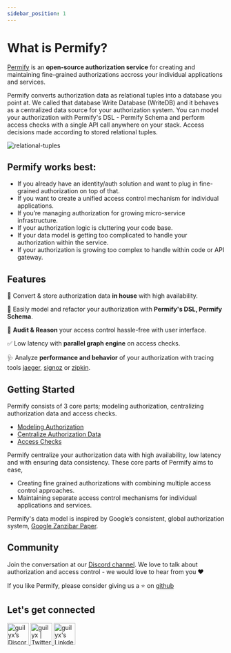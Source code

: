 ```yaml
---
sidebar_position: 1
---
```


# What is Permify?

[Permify](https://github.com/Permify/permify) is an **open-source authorization service** for creating and maintaining fine-grained authorizations accross your individual applications and services.

Permify converts authorization data as relational tuples into a database you point at. We called that database Write Database (WriteDB) and it behaves as a centralized data source for your authorization system. You can model your authorization with Permify's DSL - Permify Schema and perform access checks with a single API call anywhere on your stack. Access decisions made according to stored relational tuples.

![relational-tuples](https://user-images.githubusercontent.com/34595361/186108668-4c6cb98c-e777-472b-bf05-d8760add82d2.png)

## Permify works best:

- If you already have an identity/auth solution and want to plug in fine-grained authorization on top of that.
- If you want to create a unified access control mechanism for individual applications.
- If you’re managing authorization for growing micro-service infrastructure.
- If your authorization logic is cluttering your code base.
- If your data model is getting too complicated to handle your authorization within the service.
- If your authorization is growing too complex to handle within code or API gateway.

## Features

🔐 Convert & store authorization data **in house** with high availability.

🔮 Easily model and refactor your authorization with **Permify's DSL, Permify Schema**.

📝 **Audit & Reason** your access control hassle-free with user interface.

✅ Low latency with **parallel graph engine** on access checks.

🩺 Analyze **performance and behavior** of your authorization with tracing tools [jaeger], [signoz] or [zipkin].

[jaeger]: https://www.jaegertracing.io/
[signoz]: https://signoz.io/
[zipkin]: https://zipkin.io/

## Getting Started
Permify consists of 3 core parts; modeling authorization, centralizing authorization data and access checks. 

- [Modeling Authorization]
- [Centralize Authorization Data]
- [Access Checks]

[Modeling Authorization]: /docs/getting-started/modeling
[Centralize Authorization Data]: /docs/getting-started/sync-data
[Access Checks]: /docs/getting-started/enforcement

Permify centralize your authorization data with high availability, low latency and with ensuring data consistency. These core parts of Permify aims to ease,

- Creating fine grained authorizations with combining multiple access control approaches.
- Maintaining separate access control mechanisms for individual applications and services.

Permify's data model is inspired by Google’s consistent, global authorization system, [Google Zanzibar Paper](https://storage.googleapis.com/pub-tools-public-publication-data/pdf/41f08f03da59f5518802898f68730e247e23c331.pdf).

## Community

Join the conversation at our [Discord channel](https://discord.gg/MJbUjwskdH). We love to talk about authorization and access control - we would love to hear from you :heart:

If you like Permify, please consider giving us a :star:️ on [github](https://github.com/Permify/permify)

<h2 align="left">Let's get connected</h2>

<p align="left">
<a href="https://discord.gg/MJbUjwskdH">
 <img alt="guilyx’s Discord" width="50px" src="https://user-images.githubusercontent.com/34595361/178992169-fba31a7a-fa80-42ba-9d7f-46c9c0b5a9f8.png" />
</a>
<a href="https://twitter.com/GetPermify">
  <img alt="guilyx | Twitter" width="50px" src="https://user-images.githubusercontent.com/43545812/144034996-602b144a-16e1-41cc-99e7-c6040b20dcaf.png"/>
</a>
<a href="https://www.linkedin.com/company/permifyco">
  <img alt="guilyx's LinkdeIN" width="50px" src="https://user-images.githubusercontent.com/43545812/144035037-0f415fc7-9f96-4517-a370-ccc6e78a714b.png" />
</a>
</p>
